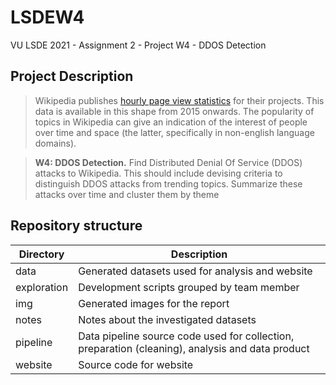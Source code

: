 # LSDEW4
VU LSDE 2021 - Assignment 2 - Project W4 - DDOS Detection

## Project Description

> Wikipedia publishes [hourly page view statistics](https://dumps.wikimedia.org/other/pageview_complete/readme.html) for their projects. This data is available in this shape from 2015 onwards. The popularity of topics in Wikipedia can give an indication of the interest of people over time and space (the latter, specifically in non-english language domains).

> **W4: DDOS Detection.** Find Distributed Denial Of Service (DDOS) attacks to Wikipedia. This should include devising criteria to distinguish DDOS attacks from trending topics. Summarize these attacks over time and cluster them by theme

## Repository structure

| Directory   | Description                                                                                      |
| ----------- | ------------------------------------------------------------------------------------------------ |
| data        | Generated datasets used for analysis and website                                                 |
| exploration | Development scripts grouped by team member                                                       |
| img         | Generated images for the report                                                                  |
| notes       | Notes about the investigated datasets                                                            |
| pipeline    | Data pipeline source code used for collection, preparation (cleaning), analysis and data product |
| website     | Source code for website                                                                          |
